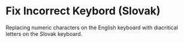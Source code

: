 # Fix Incorrect Keybord (Slovak)

Replacing numeric characters on the English keyboard with diacritical letters on the Slovak keyboard.